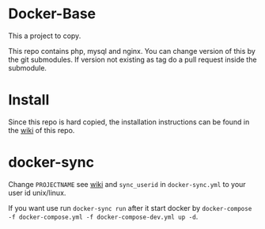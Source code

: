 # Docker-Base
This a project to copy.

This repo contains php, mysql and nginx. You can change version of this by the git submodules. If version not existing as tag do a pull request inside the submodule.

# Install

Since this repo is hard copied, the installation instructions can be found in the [wiki](https://github.com/freedmo/Docker-Base/wiki/Installation) of this repo.

# docker-sync

Change `PROJECTNAME` see [wiki](https://github.com/freedmo/Docker-Base/wiki/Installation) and `sync_userid` in `docker-sync.yml` to your user id unix/linux.

If you want use run `docker-sync run` after it start docker by `docker-compose -f docker-compose.yml -f docker-compose-dev.yml up -d`.